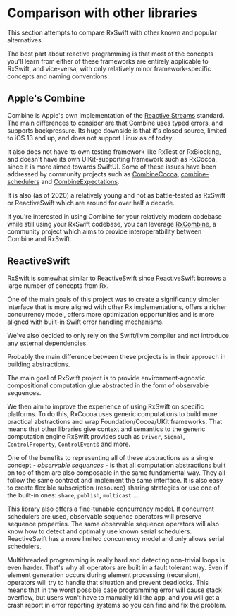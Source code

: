 # Comparison with other libraries

This section attempts to compare RxSwift with other known and popular alternatives.

The best part about reactive programming is that most of the concepts you'll learn from either of these frameworks are entirely applicable to RxSwift, and vice-versa, with only relatively minor framework-specific concepts and naming conventions.

## Apple's Combine

Combine is Apple's own implementation of the [Reactive Streams](https://www.reactive-streams.org) standard. The main differences to consider are that Combine uses typed errors, and supports backpressure. Its huge downside is  that it's closed source, limited to iOS 13 and up, and does not support Linux as of today.

It also does not have its own testing framework like RxTest or RxBlocking, and doesn't have its own UIKit-supporting framework such as RxCocoa, since it is more aimed towards SwiftUI. Some of these issues have been addressed by community projects such as [CombineCocoa](https://github.com/CombineCommunity/CombineCocoa), [combine-schedulers](https://github.com/pointfreeco/combine-schedulers) and [CombineExpectations](https://github.com/groue/CombineExpectations).

It is also (as of 2020) a relatively young and not as battle-tested as RxSwift or ReactiveSwift which are around for over half a decade.

If you're interested in using Combine for your relatively modern codebase while still using your RxSwift codebase, you can leverage [RxCombine](https://github.com/CombineCommunity/RxCombine), a community project which aims to provide interoperatbility between Combine and RxSwift.

## ReactiveSwift

RxSwift is somewhat similar to ReactiveSwift since ReactiveSwift borrows a large number of concepts from Rx.

One of the main goals of this project was to create a significantly simpler interface that is more aligned with other Rx implementations, offers a richer concurrency model, offers more optimization opportunities and is more aligned with built-in Swift error handling mechanisms.

We've also decided to only rely on the Swift/llvm compiler and not introduce any external dependencies.

Probably the main difference between these projects is in their approach in building abstractions.

The main goal of RxSwift project is to provide environment-agnostic compositional computation glue abstracted in the form of observable sequences.

We then aim to improve the experience of using RxSwift on specific platforms. To do this, RxCocoa uses generic computations to build more practical abstractions and wrap Foundation/Cocoa/UKit frameworks. That means that other libraries give context and semantics to the generic computation engine RxSwift provides such as `Driver`, `Signal`, `ControlProperty`, `ControlEvent`s and more.

One of the benefits to representing all of these abstractions as a single concept - ​_observable sequences_​ - is that all computation abstractions built on top of them are also composable in the same fundamental way. They all follow the same contract and implement the same interface.
 It is also easy to create flexible subscription (resource) sharing strategies or use one of the built-in ones: `share`, `publish`, `multicast` ...

This library also offers a fine-tunable concurrency model. If concurrent schedulers are used, observable sequence operators will preserve sequence properties. The same observable sequence operators will also know how to detect and optimally use known serial schedulers. ReactiveSwift has a more limited concurrency model and only allows serial schedulers.

Multithreaded programming is really hard and detecting non-trivial loops is even harder. That's why all operators are built in a fault tolerant way. Even if element generation occurs during element processing (recursion), operators will try to handle that situation and prevent deadlocks. This means that in the worst possible case programming error will cause stack overflow, but users won't have to manually kill the app, and you will get a crash report in error reporting systems so you can find and fix the problem.
